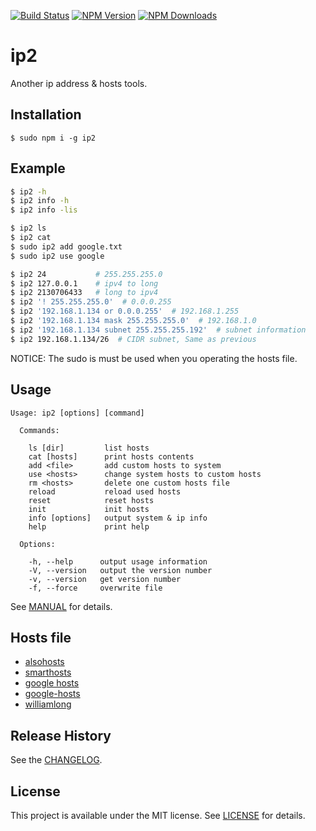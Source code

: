 [![Build Status](https://api.travis-ci.org/markzhan/ip2.svg)](http://travis-ci.org/markzhan/ip2)
[![NPM Version](http://img.shields.io/npm/v/ip2.svg?style=flat)](https://www.npmjs.org/package/ip2)
[![NPM Downloads](https://img.shields.io/npm/dm/ip2.svg?style=flat)](https://www.npmjs.org/package/ip2)

# ip2

Another ip address & hosts tools.

## Installation
```
$ sudo npm i -g ip2
```

## Example
```bash
$ ip2 -h
$ ip2 info -h
$ ip2 info -lis

$ ip2 ls
$ ip2 cat
$ sudo ip2 add google.txt
$ sudo ip2 use google

$ ip2 24           # 255.255.255.0
$ ip2 127.0.0.1    # ipv4 to long
$ ip2 2130706433   # long to ipv4
$ ip2 '! 255.255.255.0'  # 0.0.0.255
$ ip2 '192.168.1.134 or 0.0.0.255'  # 192.168.1.255
$ ip2 '192.168.1.134 mask 255.255.255.0'  # 192.168.1.0
$ ip2 '192.168.1.134 subnet 255.255.255.192'  # subnet information
$ ip2 192.168.1.134/26  # CIDR subnet, Same as previous
```
NOTICE: The sudo is must be used when you operating the hosts file.

## Usage
```
Usage: ip2 [options] [command]

  Commands:

    ls [dir]         list hosts
    cat [hosts]      print hosts contents
    add <file>       add custom hosts to system
    use <hosts>      change system hosts to custom hosts
    rm <hosts>       delete one custom hosts file
    reload           reload used hosts
    reset            reset hosts
    init             init hosts
    info [options]   output system & ip info
    help             print help

  Options:

    -h, --help      output usage information
    -V, --version   output the version number
    -v, --version   get version number
    -f, --force     overwrite file
```
See [MANUAL](doc/MANUAL.md) for details.

## Hosts file

* [alsohosts](https://github.com/alsotang/alsohosts)
* [smarthosts](https://code.google.com/p/smarthosts/)
* [google hosts](http://code.google.com/p/googlehosts/)
* [google-hosts](https://github.com/txthinking/google-hosts)
* [williamlong](http://www.williamlong.info/archives/3983.html)

## Release History
See the [CHANGELOG](doc/CHANGELOG.md).

## License

This project is available under the MIT license. See [LICENSE](LICENSE) for details.
